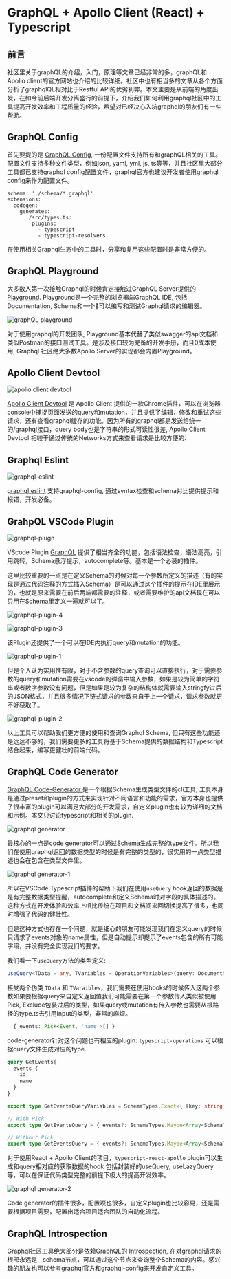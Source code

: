 # GraphQL + Apollo Client (React) + Typescript

## 前言

社区里关于graphQL的介绍，入门，原理等文章已经非常的多，graphQL和Apollo client的官方网站也介绍的比较详细。社区中也有相当多的文章从各个方面分析了graphqlQL相对比于Restful API的优劣利弊。本文主要是从前端的角度出发，在如今前后端开发分离盛行的前提下，介绍我们如何利用graphql社区中的工具提高开发效率和工程质量的经验，希望对已经决心入坑graphql的朋友们有一些帮助。

## GraphQL Config

首先要提的是 [GraphQL Config](https://graphql-config.com/introduction), 一份配置文件支持所有和graphQL相关的工具。配置文件支持多种文件类型，例如json, yaml, yml, js, ts等等，并且社区里大部分工具都已支持graphql config配置文件，graphql官方也建议开发者使用graphql config来作为配置文件。

```
schema: './schema/*.graphql'
extensions:
  codegen:
    generates:
      ./src/types.ts:
        plugins:
          - typescript
          - typescript-resolvers
```

在使用相关Graphql生态中的工具时，分享和复用这些配置时是非常方便的。

## GraphQL Playground

大多数人第一次接触Graphql的时候肯定接触过GraphQL Server提供的[Playground](https://github.com/graphql/graphql-playground). Playground是一个完整的浏览器端GraphQL IDE, 包括Documentation, Schema和一个可以编写和测试Graphql请求的编辑器。

![graphQL playground](img/graphql-playground.png "Playground")

对于使用graphql的开发团队, Playground基本代替了类似swagger的api文档和类似Postman的接口测试工具。是涉及接口较为完备的开发手册，而且0成本使用, Graphql 社区绝大多数Apollo Server的实现都会内置Playground。


## Apollo Client Devtool

![apollo client devtool](/img/devtool.jpg "apollo client devtool")

[Apollo Client Devtool](https://chrome.google.com/webstore/detail/apollo-client-devtools/jdkknkkbebbapilgoeccciglkfbmbnfm) 是 Apollo Client 提供的一款Chrome插件，可以在浏览器console中捕捉页面发送的query和mutation，并且提供了编辑，修改和重试这些请求，还有查看graphql缓存的功能。因为所有的graphql都是发送给统一的/graphql接口，query body也是字符串的形式可读性很差, Apollo Client Devtool 相较于通过传统的Networks方式来查看请求是比较方便的.

## Graphql Eslint

![graphql-eslint](img/eslint.gif "graphql eslint")

[graphql eslint](https://github.com/dotansimha/graphql-eslint) 支持graphql-config, 通过syntax检查和schema对比提供提示和报错，开发必备。

## GrahpQL VSCode Plugin

![graphql-plugn](img/plugin.gif "graphql plugin")

VScode Plugin [GraphQL](https://marketplace.visualstudio.com/items?itemName=GraphQL.vscode-graphql) 提供了相当齐全的功能，包括语法检查，语法高亮，引用跳转，Schema悬浮提示，autocomplete等。基本是一个必装的插件。

这里比较重要的一点是在定义Schema的时候对每一个参数所定义的描述（有的实现是通过代码注释的方式插入Schema）是可以通过这个插件的提示在IDE里展示的，也就是原来需要在前后两端都需要的注释，或者需要维护的api文档现在可以只用在Schema里定义一遍就可以了。

![graphql-plugin-4](img/plugin_4.png "graphql plugin")

![graphql-plugin-3](img/plugin_3.png "graphql plugin")

该Plugin还提供了一个可以在IDE内执行query和mutation的功能。

![graphql-plugin-1](img/plugin_1.png "graphql plugin")

但是个人认为实用性有限，对于不含参数的query查询可以直接执行，对于需要参数的query和mutation需要在vscode的弹窗中输入参数，如果是较为简单的字符串或者数字参数没有问题，但是如果是较为复杂的结构体就需要输入stringfy过后的JSON格式，并且很多情况下链式请求的参数来自于上一个请求，请求参数就更不好获取了。

![graphql-plugin-2](img/plugin_2.png "graphql plugin")

以上工具可以帮助我们更方便的使用和查询Graphql Schema, 但只有这些功能还是远远不够的，我们需要更多的工具将基于Schema提供的数据结构和Typescript结合起来，编写更健壮的前端代码。

## GraphQL Code Generator 

[GraphQL Code-Generator ](https://www.graphql-code-generator.com/) 是一个根据Schema生成类型文件的cli工具, 工具本身是通过preset和plugin的方式来实现针对不同语言和功能的需求，官方本身也提供了很丰富的plugin可以满足大部分的开发需求，自定义plugin也有较为详细的文档和示例。本文只讨论typescript和相关的plugin.

![graphql generator](img/generator.png "generator")

最核心的一点是code generator可以通过Schema生成完整的type文件。所以我们在使用graphql返回的数据类型的时候是有完整的类型的，很实用的一点类型描述也会在包含在类型文件里。

![graphql generator-1](img/generator-1.png "generator-1")

所以在VSCode Typescript插件的帮助下我们在使用`useQuery` hook返回的数据是是有完整数据类型提醒，autocomplete和定义Schema时对字段的具体描述的。这种方式在开发体验和效率上相比传统在项目和文档间来回切换提高了很多，也同时增强了代码的健壮性。

但是这种方式也存在一个问题，就是细心的朋友可能发现我们在定义query的时候只请求了events对象的name属性，但是自动提示却提示了events包含的所有可能字段，并没有完全实现我们的要求。

我们看一下`useQuery`方法的类型定义:

```ts
useQuery<TData = any, TVariables = OperationVariables>(query: DocumentNode | TypedDocumentNode<TData, TVariables>, options?: QueryHookOptions<TData, TVariables>): QueryResult<TData, TVariables>;
```

接受两个伪类 `TData` 和 `TVaraibles`，我们需要在使用hooks的时候传入这两个参数如果要根据query来自定义返回值我们可能需要在第一个参数传入类似被使用Pick, Exclude包装过后的类型，如果query或mutation有传入参数也需要从根路径的type.ts去引用Input的类型，非常的麻烦。

```ts
  { events: Pick<Event, 'name'>[] }
```

code-generator针对这个问题也有相应的plugin: `typescript-operations` 可以根据query文件生成对应的type.

```graphql
query GetEvents{
  events {
    id
    name
  }
}
```

```ts
export type GetEventsQueryVariables = SchemaTypes.Exact<{ [key: string]: never; }>;

// With Pick 
export type GetEventsQuery = { events?: SchemaTypes.Maybe<Array<SchemaTypes.Maybe<Pick<SchemaTypes.Event, 'id' | 'name'>>>> };

// Without Pick
export type GetEventsQuery = { events?: SchemaTypes.Maybe<Array<SchemaTypes.Maybe<{ id: string, name?: SchemaTypes.Maybe<string> }>>> };

```
对于使用React + Apollo Client的项目，`typescript-react-apollo` plugin可以生成和query相对应的获取数据的hook 包括封装好的useQuery, useLazyQuery等，可以在保证代码类型完整的前提下极大的提高开发效率。

![graphql generator-2](img/generator-2.png "generator-2")

Code generator的插件很多，配置项也很多，自定义plugin也比较容易，还是需要根据项目需要，配置出适合项目适合团队的自动化流程。

## GraphQL Introspection 

Graphql社区工具绝大部分是依赖GraphQL的 [Introspection](https://graphql.org/learn/introspection/), 在对graphql请求的根部永远是__schema节点，可以通过这个节点来查询整个Schema的内容。感兴趣的朋友也可以参考graphql官方和graphql-config来开发自定义工具。